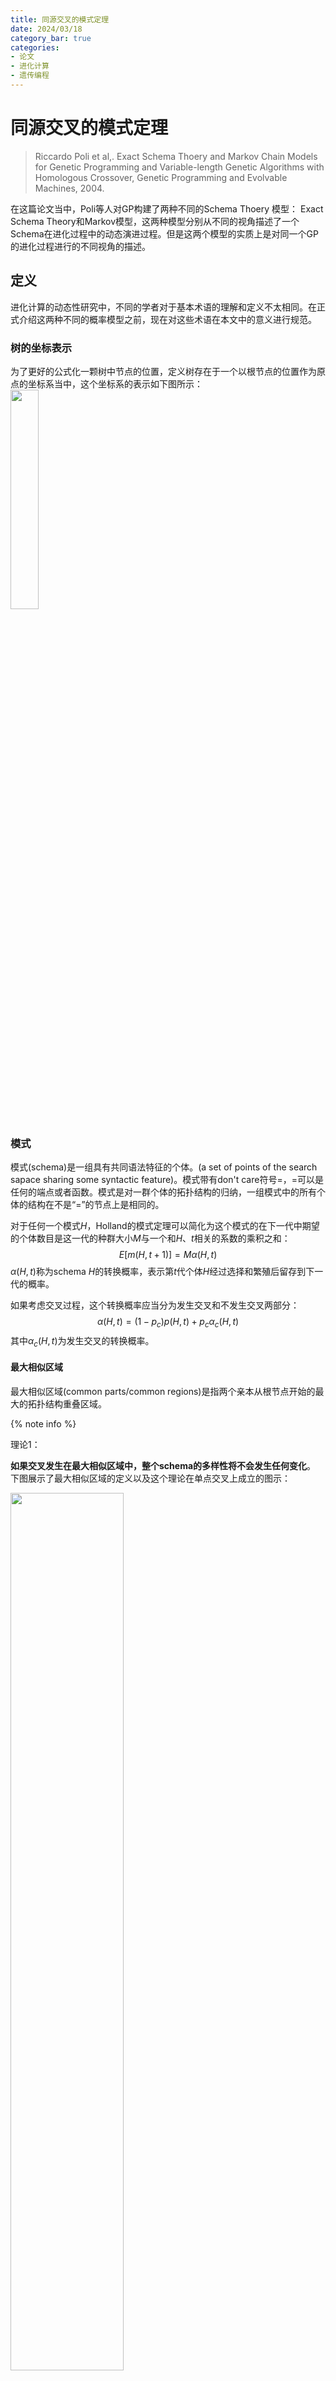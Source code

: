 ```yaml
---
title: 同源交叉的模式定理
date: 2024/03/18
category_bar: true
categories: 
- 论文
- 进化计算
- 遗传编程
---
```


# 同源交叉的模式定理
> Riccardo Poli et al,. Exact Schema Thoery and Markov Chain Models for Genetic Programming and Variable-length Genetic Algorithms with Homologous Crossover, Genetic Programming and Evolvable Machines, 2004.  

在这篇论文当中，Poli等人对GP构建了两种不同的Schema Thoery 模型： Exact Schema Theory和Markov模型，这两种模型分别从不同的视角描述了一个Schema在进化过程中的动态演进过程。但是这两个模型的实质上是对同一个GP的进化过程进行的不同视角的描述。  

## 定义
进化计算的动态性研究中，不同的学者对于基本术语的理解和定义不太相同。在正式介绍这两种不同的概率模型之前，现在对这些术语在本文中的意义进行规范。  

### 树的坐标表示
为了更好的公式化一颗树中节点的位置，定义树存在于一个以根节点的位置作为原点的坐标系当中，这个坐标系的表示如下图所示：  
<img src=https://cdn.jsdelivr.net/gh/l61012345/Pic/img/20240319150651.png width=30%>   

### 模式
模式(schema)是一组具有共同语法特征的个体。(a set of points of the search sapace sharing some syntactic feature)。模式带有don't care符号$=$，$=$可以是任何的端点或者函数。模式是对一群个体的拓扑结构的归纳，一组模式中的所有个体的结构在不是“=”的节点上是相同的。

对于任何一个模式$H$，Holland的模式定理可以简化为这个模式的在下一代中期望的个体数目是这一代的种群大小$M$与一个和$H$、$t$相关的系数的乘积之和：  
$$E[m(H,t+1)]=Mα(H,t) \tag{0-1}$$
$α(H,t)$称为schema $H$的转换概率，表示第$t$代个体$H$经过选择和繁殖后留存到下一代的概率。    

如果考虑交叉过程，这个转换概率应当分为发生交叉和不发生交叉两部分：  
$$α(H,t) = (1-p_c)p(H,t)+p_cα_c(H,t) \tag{0-2}$$
其中$α_c(H,t)$为发生交叉的转换概率。  



#### 最大相似区域
最大相似区域(common parts/common regions)是指两个亲本从根节点开始的最大的拓扑结构重叠区域。

{% note info %}
<p id="理论1"> 理论1：</p>  

**如果交叉发生在最大相似区域中，整个schema的多样性将不会发生任何变化**。  
下图展示了最大相似区域的定义以及这个理论在单点交叉上成立的图示：   
  
<img src=https://cdn.jsdelivr.net/gh/l61012345/Pic/img/20240319115753.png width=60%>   

因此，**要想保证schema不会受到破坏，两个亲本的交叉应当发生在它们的最大相似区域中**。  
{% endnote %}

##### 最大相似区域的数学定义
首先定义函数$A(d,i,h)$用于返回树$h$在坐标$(d,i)$处的节点需要的参数个数(arity)，如果$h$在$(d,i)$处没有节点，则返回-1.  
现在定义一个函数common region membership function $𝒞(d,i,h_1,h_2)$用于检查坐标$(d,i)$是否属于$h_1,h_2$的common region，满足如下条件则该节点属于$h_1,h_2$的common region：   

1. 该节点是一个根节点
2. $h_1$和$h_2$上该节点对应的父节点的区域属于common region
   该节点在$h_1$和$h_2$的父节点的参数数量相同（子树的分支数量相同）

$$𝒞(d,i,h_1,h_2)=\begin{cases}
    true, \text{  if}(d,i)=\text{root} &\\
    true, \text{  if} [A(parent(d,i),h_1)=A(parent(d,i),h_2)≠0] AND &\\
    [\text{  }(d,i,h_1)≥0,A(d,i,h_2)≥0] AND [ 𝒞(parent(d,i),h_1,h_2)=true] \\
    false, otherwise
\end{cases}$$

根据这个式子，可以对common region定义为所有满足$𝒞(d,i,h_1,h_2)=true$的点的集合：  
$$C(h_1,h_2)=\{(d,i)|𝒞(d,i,h_1,h_2)=true\}$$

#### shape
shape指一个schema中所有的节点都被$=$替代，它代表只关心schema的结构，不关心每个节点的具体内容。  


### 超模式
超模式(hyper schema)是对某个模式的进一步抽象，和模式不同的是，超模式允许对子树结构进行抽象，即忽略某个节点的子树结构，这个节点下的子树结构用don't care，$\#$替代。$\#$可以是任何的子树结构。  
从另一个角度理解，超模式是符合某个schema的所有个体的集合。超模式可以用于表达产生一个schema的两个亲本个体所必须具备的属性。  

### Building blocks
这篇论文中没有对building blocks给出非常详细的定义，但是通过公式可以判断，作者认为building blocks是schema的进一步抽象，并且组成schema。具体的，作者认为schema按照一定的方式划分为两半并且抽象得到的结果称为building blocks。交叉的亲本应该各持有一部分这两部分building blocks。  


## Schema的视角 - Exact Schema Thoery
### 单点交叉的模拟
#### upper build blocks和lower building blocks
作者认为，单点交叉的building blocks为schema在交叉点处划分的上下两部分的抽象，分为upper building blocks和lower building blocks， 亲本应当各持有这两个building blocks。  
这两个building blocks具体的划分如下：  

- upper building blocks  
  记为$U(H,i)$，通过将schema $H$上对应交叉点$i$下方的所有子树抽象为$\#$得到。换言之即不关心交叉点下方的结构。  

- lower building blocks  
  记为$L(H,i)$，抽象方法如下：  
  
  - schema $H$上对应交叉点$i$到根节点路线上的所有节点替换为$=$，如果这些被替换为$=$的节点存在子节点，那么这些子节点将被替换为$\#$. 换言之不关心交叉点上方的结构（但是需要保持schema的拓扑连结）。

两种划分方法如下图所示：  
<img src=https://cdn.jsdelivr.net/gh/l61012345/Pic/img/20240319140055.png width=70%>  

因此，如果两个亲本$h_1,h_2$交叉后的个体想要在schema $H$中，那么对所有可能发生的交叉点$i$，它们的两个亲本所属的shape$G_k$和$G_j$需要各自持有schema $H$的upper building blocks$U(H,i)$和lower building blocks$L(H,i)$。并且，根据[理论1](#理论1)，只有当交叉点在$G_k$和$G_j$（或者说$h_1,h_2$）的common region时，交换后才会生成/保留schema的拓扑结构。  
因此，式(0-2)中的$α_c(H,t)$进一步表示为：  
$$α_c(H,t)=∑_{k,l}\frac{1}{|C(G_k,G_l)|}×∑_{i∈C(G_k,G_l)}p(U(H,i)∩G_k,t)p(L(H,i)∩G_l,t) \tag{1-0}$$
其中$|C(G_k,G_l)|$表示$G_k$和$G_l$的common region的节点总数;$∩$表示两个树的共同部分的截取。  



### 同源交叉的模拟
接下来，作者试图将Exact Schema Thoery 拓展到同源交叉。所谓同源交叉(homologous crossover)即两个亲本个体发生的点对点的交叉。在遗传算法中，同源交叉是通过模板(mask)来实现的。简单来说，遗传算法中设计好一个二进制的mask，用0代表来自其中一个亲本$h_1$的比特片段，用1代表来自另一个亲本$h_2$的比特片段，后代根据这个模板中对应比特的来源信息从两个亲本中填入比特：  

<img src=https://cdn.jsdelivr.net/gh/l61012345/Pic/img/20240319144438.png width=40%>  

在本文中，作者借用了遗传算法中使用模板的方法，任何在common region中进行的交叉都可以用模板进行表示。因此，模板的shape应当与common region的shape相同。  
同样地，结合树的坐标表示，在common region中的任何部分都可以用0和1来表示后代中每个节点与亲本的来源关系。  

<img src=https://cdn.jsdelivr.net/gh/l61012345/Pic/img/20240319163507.png width=50%>  

定义如果$i$代表$h_1$和$h_2$的一个模板，$\overline{i}$则表示与$i$中的0/1完全相反的一个模板。  
并且定义$χ_{C(h_1,h_2)}$表示$h_1$和$h_2$的common region的所有可能的模板的集合，$χ_{C(h_1,h_2)}$中应当有$2^{|C(h_1,h_2)|}$个元素，即$2^{|C(h_1,h_2)|}$种不同的可能模板。  
进化过程中交叉所使用的模板是有概率进行选择的，记$p_i^C$表示common region $C$中的第$i$个模板被选择用于交叉的概率，那么集合$\{p_i^c|∀c\}$则表示了遗传编程中所使用的交叉算子的特性。不同的交叉算子中$p_i^c$的概率不尽相同。    

#### building block的提取
和单点交叉一样，接下来当提取出两个亲本应当各自持有的schema的一部分，称为building blocks。但是同源交叉下提取并抽象这两部分要比单点交叉更加复杂。  
定义building blocks的提取函数$Γ(H,i)$，它可以对schema $H$根据模板$i$提取出标记为1的亲本所持有的building blocks。其提取方法如下：  
对于如果在$H$上的某个非最底层节点(none-leaf node)被$i$标记为0，那么它将被“=”替代，如果一个底层节点(leaf node)被$i$标记为0，那么它将被"#"替代：  

<img src=https://cdn.jsdelivr.net/gh/l61012345/Pic/img/20240319170658.png width=50%> 

那么相应地，$Γ(H,\overline{i})$可以根据模板$i$提取出标记为0的亲本所持有的building blocks。  

此处对于“持有”的理解是，building blocks本质上也是对个体特征的描述，因此一个building block也是满足这个特征的所有个体的集合。因此，一个个体“持有”某个building block可以理解为该个体是这个building block所代表集合的成员：$h_1 ∈ Γ(H,i)$  

{% note info %}
<p id="理论2"> 理论2：</p>  

**对于一个schema $H$，持有building block$Γ(H,i)$的个体与另一个持有building block$Γ(H,\overline{i})$的个的交叉的后代一定属于schema $H$。反之，产生后代属于$H$的两个亲本一定各自持有building block$Γ(H,i)$和$Γ(H,\overline{i})$**。  

> if one crossover using crossover mask $i$ any individual in $Γ(H,i)≠∅$ with any individual in $Γ(H,\overline{i})≠∅$, the resulting offspring is always an instance of $H$. Coversely, if two individuals cross using mask $i$ to form an element of $H$, then one of them must have come from $Γ(H,\overline{i})$ and the other from $Γ(H,\overline{i})$.  

{% endnote %}


#### 同源交叉下 Exact Schema Thoery的完整推导
设$p_i(h_1,h_2,i,t)$表示个体$h_1$和$h_2$以及交叉模板$i$在第$t$代被选中的概率；$g(h_1,h_2,H,i)$为$h_1$和$h_2$按照模板$i$交叉后产生属于schema $H$的个体的概率。  
那么有:  
$$α_c(H,t)=∑_{h_1}∑_{h_2}∑_ip(h_1,h_2,i,t)g(h_1,h_2,H,i) \tag{1-1}$$
先看$p_i(h_1,h_2,i,t)$，它可以理解为“选择模板$i$”(事件$A$)和“选择个体$h_1$和$h_2$(事件$B$)”两件事情同时发生的概率，在贝叶斯公式中对应$P(AB)$. 根据贝叶斯公式$P(AB)=P(A|B)P(B)$，其中$P(B)=p(h_1,t)p(h_2,t)$，分别代表个体$h_1$和$h_2$在第$t$代时被选中的概率，那么式子$(1-1)$可以改写为：  
$$α_c(H,t)=∑_{h_1}∑_{h_2}∑_ip(h_1,t)p(h_2,t)p(i|h_1,h_2)g(h_1,h_2,H,i) \tag{1-2}$$
对$p(i|h_1,h_2)$，它指的是当$h_1$和$h_2$被选中时，模板$i$被选中的概率（在$B$的条件下发生$A$的概率）。交叉模板$i$应当与$h_1$和$h_2$的common region的形状相同，被选中需要满足两个条件：1. $i$属于$h_1$和$h_2$的common regions的模板 2. 在这些模板中，$i$需要被选中。 因此有：  
$$p(i|h_1,h_2)=δ(i∈χ(h_1,h_2))p_i^{C(h_1,h_2)}$$
其中$δ(.)$是一个判断函数，当满足其中的条件时其值为1，否则为0。$∑δ(.)$表示在可能的遍历过程中这个条件被满足了多少次。  
那么，  
$$\begin{aligned}
    α_c(H,t)=&∑_{h_1}∑_{h_2}∑_ip(h_1,t)p(h_2,t)δ(i∈χ(h_1,h_2))p_i^{C(h_1,h_2)}g(h_1,h_2,H,i)\\
    =&∑_{h_1}∑_{h_2}∑_{i∈χ(h_1,h_2)}p(h_1,t)p(h_2,t)p_i^{C(h_1,h_2)}g(h_1,h_2,H,i)
\end{aligned} \tag{1-3}$$
根据乘法分配律，现在将与模板$i$相关的内容归结到一起：  
$$α_c(H,t)=∑_{h_1}∑_{h_2}p(h_1,t)p(h_2,t)∑_{i∈χ(h_1,h_2)}p_i^{C(h_1,h_2)}g(h_1,h_2,H,i) \tag{1-4}$$
再来看$g(h_1,h_2,H,i)$，要想$h_1$和$h_2$按照模板$i$交叉后产生属于schema $H$的个体，那么根据[理论2](#理论2)，当$h_1$和$h_2$各自持有building block$Γ(H,i)$和$Γ(H,\overline{i})$时，此时一定可以产生属于schema $H$的个体（概率为1），否则一定不能产生属于schema $H$的个体（概率为0）
有：  
$$g(h_1,h_2,H,i)=δ(h_1∈Γ(H,i))δ(h_2∈Γ(H,\overline{i}))$$
乘积在此的作用相当于逻辑中的$AND$，表示两种情况同时发生时才可以发生。  
那么：  
$$\begin{aligned}
    α_c(H,t)=&∑_{h_1}∑_{h_2}p(h_1,t)p(h_2,t)\\
    &×∑_{i∈χ(h_1,h_2)}p_i^{C(h_1,h_2)}δ(h_1∈Γ(H,i))δ(h_2∈Γ(H,\overline{i}))
\end{aligned} \tag{1-5}$$
$h_1$和$h_2$一定属于某些shape，有$∑_jδ(h_1∈G_j)=1$，那么向式$(1-5)$添加关于shape的信息对式子本身不会有任何影响：  
$$\begin{aligned}
    α_c(H,t)=&∑_{h_1}∑_{h_2}∑_j∑_kp(h_1,t)p(h_2,t)\\
    &×∑_{i∈χ(h_1,h_2)}p_i^{C(h_1,h_2)}δ(h_1∈Γ(H,i))δ(h_1∈G_j)δ(h_2∈Γ(H,\overline{i}))δ(h_2∈G_k)\\
    =&∑_{h_1∈G_j}∑_{h_2∈G_k}p(h_1,t)p(h_2,t)\\
    &×∑_{i∈χ(h_1,h_2)}p_i^{C(h_1,h_2)}δ(h_1∈Γ(H,i))δ(h_2∈Γ(H,\overline{i}))
\end{aligned} \tag{1-6}$$
因为$h_1∈G_j$,$h_2∈G_k$，它们的common region应该是一样的：$C(h_1,h_2)=h(G_j,G_k)$，那么：  
$$\begin{aligned}
    α_c(H,t)=&∑_j∑_k∑_{h_1∈G_j}∑_{h_2∈G_k}p(h_1,t)p(h_2,t)\\
    &×∑_{i∈χ(G_j,G_k)}p_i^{C(G_j,G_k)}δ(h_1∈Γ(H,i))δ(h_2∈Γ(H,\overline{i}))
\end{aligned} \tag{1-7}$$
将这个式子重新整理，有：  
$$\begin{aligned}
    α_c(H,t)=&∑_j∑_k∑_{i∈χ(G_j,G_k)}p_i^{C(G_j,G_k)}∑_{h_1∈G_j}p(h_1,t)δ(h_1∈Γ(H,i))\\
    &×∑_{h_2∈G_k}p(h_2,t)δ(h_2∈Γ(H,\overline{i}))
\end{aligned} \tag{1-8}$$
其中$∑_{h_1∈G_j}p(h_1,t)=p(G_j,t)$，$∑_{h_2∈G_k}p(h_2,t)=p(G_k,t)$，有$∑_{h_1∈G_j}p(h_1,t)δ(h_1∈Γ(H,i))=p(Γ(H,i)∩G_j,t)$,$∑_{h_2∈G_k}p(h_2,t)δ(h_2∈Γ(H,i))=p(Γ(H,\overline{i})∩G_k,t)$  
那么，  
$$α_c(H,t)=∑_j∑_k∑_{i∈χ(G_j,G_k)}p_i^{C(G_j,G_k)}p(Γ(H,i)∩G_j,t)p(Γ(H,\overline{i})∩G_k,t) \tag{1-9}$$
带入式$(0-2)$中：  
$$\begin{aligned}
    α(H,t) = & (1-p_c)p(H,t)\\
    &+p_c[∑_j∑_k∑_{i∈χ(G_j,G_k)}p_i^{C(G_j,G_k)}p(Γ(H,i)∩G_j,t)p(Γ(H,\overline{i})∩G_k,t)]
\end{aligned}$$
这是最终的Exact Schema Thoery.   

{% note info %}  
此处如果可以证明：  
$$p(Γ(H,o)∩G_j,t)p(Γ(H,\overline{o})∩G_k,t)\xlongequal{\ce{?}}∑_x∑_y...∑_zp(Γ(H,x)∩G_j,t)p(Γ(H,\overline{x})∩G_k,t)p(Γ(H,y)∩G_j,t)p(Γ(H,\overline{y})∩G_k,t)...p(Γ(H,z)∩G_j,t)p(Γ(H,\overline{z})∩G_k,t)$$

其中$Γ(H,x),Γ(H,y),...,Γ(H,z)∈Γ(H,o)$且模板$x,y,...,z$共同组成模板$o$
那么某个同源交叉的building block其实可以看做是若干个单点交叉的building block$U(H,i)$和$L(H,i)$的组成，上述公式可证同源交叉实际上是多个单点交叉的合集。  
事实上是，这个等式并不成立。下面的一个小实验说明的这一点：  
<img src=https://cdn.jsdelivr.net/gh/l61012345/Pic/img/20240409170258.png width=60%>   

如上图所示，mask $i$被拆分成了两个单点交叉的mask $i_1$和$i_2$，分别得到它们以及取反后的building blocks。蓝色的部分为现有种群。  
然后观察现有种群中的个体分别属于哪些hyper schema（以下图中每个个体下方的色块表示），并统计每一个hyper schema的采样率：  
<img src=https://cdn.jsdelivr.net/gh/l61012345/Pic/img/20240409170535.png width=60%>   

可以发现，$Γ(H,i)$的采样率为1，$Γ(H,\overline{i})$的采样率为2/8;$Γ(H,i_1)$的采样率为3/8，$Γ(H,\overline{i_1})$的采样率为5/8;  
$Γ(H,i_2)$的采样率为4/8，$Γ(H,\overline{i_2})$的采样率为4/8.  
上述等式并不成立。  
因此，**同源交叉并不是多个单点交叉的合集**。  
也可以见Poli, Riccardo & Langdon, W.. (2001). On the Search Properties of Different Crossover Operators in Genetic Programming. 中单点交叉和均匀交叉的信息交换能力是不同的。[交叉算子的建模和比较](https://l61012345.top/2024/04/08/%E8%AE%BA%E6%96%87/%E8%BF%9B%E5%8C%96%E8%AE%A1%E7%AE%97/%E9%81%97%E4%BC%A0%E7%BC%96%E7%A8%8B/%E9%81%97%E4%BC%A0%E7%BC%96%E7%A8%8B%E4%B8%AD%E4%BA%A4%E5%8F%89%E7%AE%97%E5%AD%90%E7%9A%84%E5%BB%BA%E6%A8%A1%E5%92%8C%E6%AF%94%E8%BE%83/)
{% endnote %}

### 收敛性分析
如果刚开始种群的多样性足够大，那么一开始种群中的conmmon region的面积非常小，此时$i$的大小非常小，$Γ(H,i)$和$Γ(H,\overline{i})$的抽象程度都很高，因此$p(Γ(H,i)∩G_j,t)p(Γ(H,\overline{i})∩G_k,t)$比较大。   

{% note info %}  
关于最大值的推论，最大的情况发生（实际是不可能发生）在：$i$不进行任何抽象(也就是说种群中的每个个体都不相同)，也就是$i$和$\overline{i}$中只含有一个结点。这种情况比较难推理，遂放缩到$i$和$\overline{i}$中不含有任何结点的情况，此时有$p(Γ(H,i)∩G_j,t)=p(G_j)$，$p(Γ(H,\overline{i})∩G_k,t)=p(G_k)$，有$\sum_k\sum_jp(G_j)p(G_k)=1$，带入得到$\hat{α}_c(H,t)=p_c$.  
也就是说：$α_c<p_c$.  
{% endnote %}

随着进化的进行，conmmon region的面积增大，此时$Γ(H,i)$和$Γ(H,\overline{i})$的抽象程度降低，$p(Γ(H,i)∩G_j,t)p(Γ(H,\overline{i})∩G_k,t)$的概率逐渐减小，最终$\sum_k\sum_jp(Γ(H,i)∩G_j,t)p(Γ(H,\overline{i})∩G_k,t)$收敛到$p(H,t)$.  
此时有：$α(H,t)=(1-p_c)p(H,t)+p_cp(H,t)=p(H,t)$，交叉对进化不产生任何作用。  

## 个体的视角 - Markov Model
### Vose在遗传算法中的Schema Theory
Vose通过马尔科夫链中的一步转移概率矩阵对遗传算法的动态性进行了描述，下面将简述Vose的Schema Thoery.  
设$Ω$代表所有长度为$l$的个体组成的集合，$r=|Ω|=2^l$. 设$Pop$为一个种群，其种群大小为$n=|Pop|$.根据重复组合定理，从$r$个个体中可以重复的选择$n$个个体构成种群的所有可能的方式数量记为$N$,$N=C_{n+r-1}^r$

现在定义一个大小为$r×N$的接续矩阵(incidence matrix)$Z$，$Z$的第$i$列代表第$i$个可能的种群$Pop_i$:$Φ_i=[z_{0,i},z_{1,i}...,z_{r-1,i}]^T$，其中的一个元素$z_{y,i}$代表$Pop_i$中的第$y$个个体的出现频数。  
根据上述的定义，为$Ω$中的每一个个体建立马尔科夫链当中的一步概率转移矩阵$Q$，其中每一个元素$Q_{ij}$代表从种群$Pop_i$转移到$Pop_j$的概率。  
如果记$p_i(y)$表示$Pop_i$中的个体在下一代中变成个体$y$的概率，那么$Q_{ij}$就应当是$p_i(y)$的概率的乘积（因为$Pop_i$中的每一个元素都需要转移到$Pop_j$中，这是且的关系）。$Pop_i$中每一个个体都可以转移成$Pop_j$中的任意一个个体，但是它们之中有一些个体是相同的，因此将每一个个体视为是一个集合，采用多重集合的排列公式计算所有的可能性。所有可能的组合数量为： 
$$\frac{n!}{(z_{0,j}!z_{1,j}!z_{2,j}!…z_{r-1,j}!)}$$
那么，  
$$Q_{i,j}=\frac{n!}{(z_{0,j}!z_{1,j}!z_{2,j}!…z_{r-1,j}!)}∏_{y=0}^{r-1}(p_i(y))^{z_{y,j}} \tag{2-0}$$

<details>
    <summary>多重集合排列公式的数学证明</summary>

{% note info %}  
多重集合排列公式：  
设$S$是多重集合，它有$k$种不同类型的对象，每一种类型的有限重复数是$n_1,n_2,n_3,…,n_k$。设$S$的大小为$n=n_1+n_2+n_3+…n_k$。则$S$的$n$排列数目为: 
$$\frac{n!}{(n_1!n_2!n_3!…n_k!)}$$
证明：
先从$S$中选出$n_1$个位置放$a_1$，有$C_n^{n_1}$种放法，再选出$n_2$个位置放$a_2$，有$C_{n-n_1}^{n_2}$种放法，以此类推：  
由乘法原理得：  
$S$的排列个数为$C_n^{n_1}C_{n-n_1}^{n_2}C_{n-n_1-n_2}^{n_3}…C_{n-n_1-n_2-…-n_{k-1}}^{n_k}$.  
带入组合计算公式，有：  
$$ \frac{n}{n!(n-n_1)!}\frac{(n-n_1)!}{n_2!(n-n_1-n_2)!}...\frac{(n-n_1-n_2-...-n_{k-1})!}{n_k!(n-n_1-n_2-...-n_k)!}$$
去公因式可得证。  

{% endnote %}
</details>

接下来考虑如何求$p_i(y)$，要想产生后代$y$，那么需要选择合适的亲本进行交叉，因此$p_i(y)$由三部分组成：选择亲本个体$m$的概率$s_{m,i}$、选择亲本$n$的概率$s_{n,i}$以及交叉在$m,n$上产生$y$的概率$rec_{m,n}(y)$：  
$$p_i(y)=∑_{m,n}^{r-1}s_{m,i}s_{n,i}rec_{m,n}(y) \tag{2-1}$$

- 选择的表示
    亲本个体被选择的概率为该个体在现有种群中出现的频率与其归一化的fitness的乘积：  
    $$s_{m,i}=\frac{z_{m,i}f(m)}{∑_{j=0}^{r-1}z_{j,i}f(j)}\tag{2-2}$$
    将式子(2-2)进行矩阵化，令$x$是一个种群的接续向量，其内部的元素为这个种群中的所有个体的出现频数；设$f$是一个含有该种群所有个体对应fitness的向量，对现有种群$x$的适应度比例选择表示为：   
    $$ℱ(x)=\frac{diag(f)x}{f^Tx} \tag{2-3}$$
    其中$diag(f)$是$f$的对角矩阵。  
- 交叉的表示  
    现在建立一个$r×r$的矩阵$ℳ_y$用于表示$Ω$空间中的每两个个体交叉产生$y$的概率，矩阵$ℳ_y$称为$y$的混淆矩阵(mixing matrix)，有：  
    $$(ℳ_y)_{m,n}=rec_{m,n}(y)$$
    如果不考虑对$m、n∈i$的选择，由$i$中的两个亲本$m,n$交叉产生$y$的概率与$m、n∈x$的出现频率有关，表示为：  
    $$p_i(y)=Φ_i^Tℳ_yΦ_i \tag{2-4}$$
    $m$和$n$的选择不具有先后顺序:$rec_{m,n}(y)=(ℳ_y)_{m,n}=rec_{n,m}(y)=(ℳ_y)_{n,m}$，因此该公式的结构是对称性的：$x^T[·]x$  
    现在考虑对$m、n$的选择，有：  
    $$p_i(y)=ℱ(Φ_i)^Tℳ_yℱ(Φ_i) \tag{2-4}$$

    <details>
      <summary>混淆向量ℳ的定义，在本文中跳过了使用这个定义</summary>

    {% note info %}  
    定义一个范围更广的混淆向量$ℳ$，其表示了由种群$x$中的个体产生的下一代中每一个个体的存在频率，那么有：  
    $$ℳ(x)=[x^Tℳ_0x,x^Tℳ_1x,x^Tℳ_2x,...,x^Tℳ_{r-1}x]$$
    {% endnote %}
    </details>

    将式(2-4)带入(2-0)中，有：  
    $$\begin{aligned}
        Q_{i,j}&=\frac{n!}{(z_{0,j}!z_{1,j}!z_{2,j}!…z_{r-1,j}!)}∏_{y=0}^{r-1}[ℱ(Φ_i)^Tℳ_yℱ(Φ_i)]^{z_{y,j}}\\
    \end{aligned} \tag{2-5}$$

### 遗传编程Homologous的Markov Model
在遗传算法中$p_i(y)$考虑讨论进行交叉和不进行交叉两部分。  

- 如果不进行交叉，个体$m$转换为$y$的唯一可能是$m$就是$y$，此时$n$可以是任意一个个体：$\sum_{n∈Ω}p(n,t)=1$  
  $$(1-p_c)\sum_{m∈Ω}δ(m=y)p(m,t)=(1-p_c)\sum_{m∈Ω}δ(m=y)p(m,t)\sum_{n∈Ω}p(n,t)$$
- 如果进行交叉，那么$m,n$产生$y$的概率将符合式$(1-8)$，那么有：  
  $$\begin{aligned}
    α(y,t) = & (1-p_c)p(y,t)\\
    &+p_c[∑_j∑_k∑_{l∈χ(G_j,G_k)}p_l^{C(G_j,G_k)}p(Γ(y,l)∩G_j,t)p(Γ(y,\overline{l})∩G_k,t)]
\end{aligned}$$

有：  
$$\begin{aligned}
    p_i(y)=& (1-p_c)p(y,t)\\
    &+p_c[∑_j∑_k∑_{l∈χ(G_j,G_k)}p_l^{C(G_j,G_k)}p(Γ(y,l)∩G_j,t)p(Γ(y,\overline{l})∩G_k,t)]\\
    =&(1-p_c)\sum_{m∈Ω}δ(m=y)p(m,t)\sum_{n∈Ω}p(n,t)\\
    &+p_c[∑_j∑_k∑_{l∈χ(G_j,G_k)}p_l^{C(G_j,G_k)}p(Γ(y,l)∩G_j,t)p(Γ(y,\overline{l})∩G_k,t)]\\
\end{aligned} \tag{3-1}$$
根据式子$(1-8)$,$(1-6)$:  
$$\begin{aligned}
     p_i(y)=&∑_{m∈Ω}∑_{n∈Ω}p(m,t)p(n,t)×[(1-p_c)δ(m=y)\\
     &+p_c∑_j∑_k∑_{l∈χ(m,n)}p_l^{C(m,n)}δ(m∈Γ(y,l)δ(m∈G_j)δ(n∈Γ(y,\overline{l}))δ(n∈G_k))]\\
     =&∑_{m∈Ω}∑_{n∈Ω}p(m,t)p(n,t)×[(1-p_c)δ(m=y)\\
     &+p_c∑_{l∈χ(m,n)}p_l^{C(m,n)}δ(m∈Γ(y,l)δ(n∈Γ(y,\overline{l})))]
\end{aligned} \tag{3-2}$$

提取公因式$∑_{m∈Ω}∑_{n∈Ω}p(m,t)p(n,t)=\sum_{m,n∈Ω}p(m,t)p(n,t)$得到$(3-1)$的变形:  
$$p_i(y)=\sum_{m,n∈Ω}p(m,t)p(n,t)×[(1-p_c)δ(m=y)+p_c∑_{l∈χ(m,n)}p_l^{C(m,n)}δ(m∈Γ(y,l)δ(n∈Γ(y,\overline{l})))]$$


根据式$(2-1)$，$p_i(y)=∑_{m,n}^{r-1}s_{m,i}s_{n,i}rec_{m,n}(y)$，有$s_{m,i}=p(m,t)$，$s_{n,i}=p(n,t)$，那么：  
$$rec_{m,n}(y)=∑_{l∈χ(m,n)}p_l^{C(m,n)}δ(m∈Γ(y,l)δ(n∈Γ(y,\overline{l}))) \tag{3-3}$$
那么schema $H$的转换概率应该是schema $H$中的所有个体在后代中的存活概率之和：  
$$α(H,t)=∑_{y∈H}p_i(y) \tag{3-4}$$

#### 0/1树的Markov Model
Vose的遗传算法能够用概率转移矩阵表示的原因是因为遗传算法的个体表示是定长的二进制位串。遗传编程的搜索空间更加复杂，其对称性更难理解，看起来不会产生单一的混淆矩阵。因此为了探究遗传编程中的对称性，将遗传编程的树形结构进行最大程度上的简化：表现为0/1树： 在0/1树中，树的端点只有0/1构成，每个节点用下标来表示所需要的参数个数，比如$1_2$表示这个节点为$1$，其需要两个参数节点。  

##### 树的异或
定义$L(Ω)$表示$Ω$中所有子节点的深度都达到$l$的全子树集合。  
定义⊕表示两个0/1树的异或：其返回一个子树，该子树与这两个树截断的形状相同，并且对应的每一个节点上的值都是这两个树对应节点异或的结果：  
$$a⊕_{treewise}b=π_k(a)⊕_{bitwise}k$$
在这里，截断$π_k(a)$是指，将树$a∈L(Ω)$按照$k$的样子进行修剪，但是不改变$a$中节点的内容:  
<img src=https://cdn.jsdelivr.net/gh/l61012345/Pic/img/20240321150224.png width=60%>   

定义一个$r×r$的置换矩阵(permutation matrix)$σ_a$，表示有多少种不同的情况可以使得$i⊕j=π_j(a)$：  
$$(σ_a)_{i,j}=δ((a⊕i)=j)$$

下图展示了$(σ_a)_{i,j}$的意义：  
<img src=https://cdn.jsdelivr.net/gh/l61012345/Pic/img/20240321152209.png width=40%>   

{% note info %}
<p id="理论3"> 理论3：</p>  

如果$m,n,y∈Ω$，$a∈L(Ω)$，有：  
$$rec_{m,n}(y)=rec_{a⊕m,a⊕n}(a⊕y)$$

在证明之前，需要明确几条树的异或的性质：  

1. 如果$a⊕m=a⊕y$，那么$m=y$，反之亦然。  
2. 对于异或运算中较小的那棵树，异或只改变树的标签，不改变形状。因此异或运算前后两个树的common region 应该是相同的：  
   $$C(m,n)=C(a⊕m,a⊕n)$$
3. 同理，异或只改变树的标签，不改变形状，有：
   $$(a⊕m)∈Γ(a⊕y,l)⇔m∈Γ(y,l)$$

根据上面三条性质，有： 
$$\begin{aligned}
    rec_{a⊕m,a⊕n}(a⊕y)&=∑_lp_l^{C(a⊕m,a⊕n)}δ(a⊕m∈Γ(a⊕y,l))δ(a⊕n∈Γ(a⊕y,\overline{l}))\\
    &=∑_lp_l^{C(m,n)}δ(m∈Γ(y,l))δ(n∈Γ(y,\overline{l}))\\
    &=rec_{m,n}(y)
\end{aligned}$$
{% endnote %}

##### 混淆矩阵的简化计算
现在将式子$(3-3)$拓展到矩阵的层面。  
建立一个混淆矩阵$ℳ_y$，其每一个元素表示$m$和$n$交叉后产生$y$的概率：  
$$(ℳ_y)_{m,n}=rec_{m,n}(y) \tag{3-5}$$
由种群$x$中的个体产生的下一代中每一个个体的存在频率用混淆向量表示为：  
$$ℳ(x)=[x^Tℳ_0x,x^Tℳ_1x,x^Tℳ_2x,...,x^Tℳ_{r-1}x]$$

现在探讨混淆矩阵和混淆向量之间的关系，假定现在有一个树$0$为将shape $G$中的全部“=”置换为“0”得到的子树，表示为$0^G$.$𝒶∈L(G)$表示将个体$y∈G$用$0$扩增到深度为$l$的全树，且每个节点的子节点数目都添加到$i_m$所构成的子树：  
<img src=https://cdn.jsdelivr.net/gh/l61012345/Pic/img/20240321162550.png width=70%>  

那么，$y,a,0^G$存在如下的关系：  
$$(ℳ_y)_{m,n}=rec_{m,n}(y⊕0^G)=rec_{m,n}(a⊕0^G) \tag{3-6}$$
现在，想要找到一个树$a^{-1}$，根据[理论3](#理论3)，使得如下的式子成立，以消除括号中的式子：  
$$rec_{a^{-1}⊕m,a^{-1}⊕n}(a⊕0^G⊕a^{-1})=rec_{a^{-1}⊕m,a^{-1}⊕n}(0^G) \tag{3-7}$$
那么有$0^G=a⊕0^G⊕a^{-1}$，求得$a^{-1}=a$，那么式$(3-6)$可以改写为：  
$$\begin{aligned}
    (ℳ_y)_{m,n}&=rec_{m,n}(y⊕0^G)\\
    &=rec_{a^{-1}⊕m,a^{-1}⊕n}(0^G) \\
    &=rec_{a⊕m,a⊕n}(0^G)
\end{aligned}\tag{3-8}$$
$a$与$m$的异或为$0$表示$m$与$y$有一部分是相同的。  
根据$(3-5)$，$(3-7)$可以改写成：  
$$rec_{a⊕m,a⊕n}(0^G)=ℳ_{a⊕m,a⊕n}(0^G) \tag{3-9}$$
现在令$a⊕m=w$,$a⊕n=v$，那么$a⊕w=m$，$a⊕v=n$，有：  
$$δ(a⊕w=m)=(σ_a)_{w,m}$$
$$δ(a⊕v=n)=(σ_a)_{v,n}$$
代入$(3-9)$：  
$$\begin{aligned}
M_{a⊕m,a⊕n}(0^G)&=∑_v∑_w(σ_a)_{w,m}ℳ_{w,v}(0^G)(σ_a)_{v,n}\\
&=∑_v(σ_aℳ(0^G))^T_{m,v}(σ_a)_{v,n}\\
&=(σ^T_aℳ(0^G)σ_a)_{m,n}
\end{aligned}\tag{3-10}$$

下图给出了一个$G,y,a,m,n,w,v$的例子：  
<img src=https://cdn.jsdelivr.net/gh/l61012345/Pic/img/20240322110943.png width=60%>  

根据式子$(3-6)$到$(3-10)$，对于shape $G$而言，存在$0^G$的混淆矩阵$M_{0^G}$使得如果$y∈Ω$在shape $G$中，有：  
$$ℳ_y=σ_a^Tℳσ_a$$
进一步的：  
$$(ℳ_y)_{m,n}=(σ_a^Tℳ_{0^G}σ_a)_{m,n} \tag{3-11}$$
通过式子$(3-11)$，两个亲本个体$m,n$交叉产生的任何个体的概率最终都可以被简化为两部分：  

- $m,n$在某处交叉是否有可能在生成$y$  
- $m,n$交叉生成$0^G$的概率

##### 利用混淆矩阵计算的0/1树的例子
下面给出了论文中一个如何使用$ℳ_{0^G}$和$σ_a$求解$ℳ_y$的例子。  
假设现在$l=2$，且每个节点只有一个参数，那么$L(Ω)=\{0,1,00,01,10,11\}$，如果进行单点交叉，有：  
$$ℳ_{0^{==}}=ℳ_{0^{00}}=\left[\begin{array}{c|ccccccc}
     &0&1&00&01&10&11 \\
     \hline0&0&0&1&0&0&0\\
     1&0&0&1&0&0&0\\
     00&0&0&1&0&1/2&0\\
     01&0&0&1&0&1/2&0\\
     10&0&0&1/2&0&0&0\\
     11&0&0&1/2&0&0&0\\
\end{array}\right]$$
$$σ_{10}^T=\left[\begin{array}{c|ccccccc}
     &0&1&00&01&10&11 \\
     \hline0&0&1&0&0&0&0\\
     1&1&0&0&0&0&0\\
     00&0&0&0&0&1&0\\
     01&0&0&0&0&0&1\\
     10&0&0&1&0&0&0\\
     11&0&0&0&1&0&0\\
\end{array}\right]$$

如果要计算$ℳ_{10}$，有：  
$$ℳ_{10}=σ_{10}^Tℳ_{0^{00}}σ_{10}=\left[\begin{array}{c|ccccccc}
     &0&1&00&01&10&11 \\
     \hline0&0&0&0&0&1&0\\
     1&0&0&0&0&1&0\\
     00&0&0&0&0&1/2&0\\
     01&0&0&0&0&1/2&0\\
     10&0&0&1/2&0&1&0\\
     11&0&0&1/2&0&1&0\\
\end{array}\right]$$